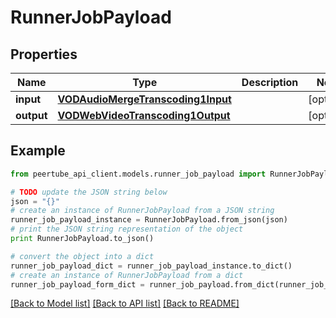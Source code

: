 # RunnerJobPayload


## Properties
Name | Type | Description | Notes
------------ | ------------- | ------------- | -------------
**input** | [**VODAudioMergeTranscoding1Input**](VODAudioMergeTranscoding1Input.md) |  | [optional] 
**output** | [**VODWebVideoTranscoding1Output**](VODWebVideoTranscoding1Output.md) |  | [optional] 

## Example

```python
from peertube_api_client.models.runner_job_payload import RunnerJobPayload

# TODO update the JSON string below
json = "{}"
# create an instance of RunnerJobPayload from a JSON string
runner_job_payload_instance = RunnerJobPayload.from_json(json)
# print the JSON string representation of the object
print RunnerJobPayload.to_json()

# convert the object into a dict
runner_job_payload_dict = runner_job_payload_instance.to_dict()
# create an instance of RunnerJobPayload from a dict
runner_job_payload_form_dict = runner_job_payload.from_dict(runner_job_payload_dict)
```
[[Back to Model list]](../README.md#documentation-for-models) [[Back to API list]](../README.md#documentation-for-api-endpoints) [[Back to README]](../README.md)


